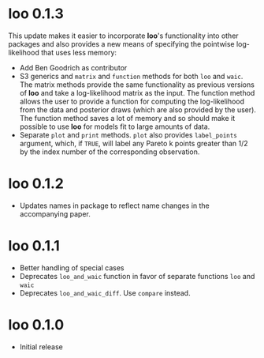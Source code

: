 # loo 0.1.3
This update makes it easier to incorporate **loo**'s functionality into other packages
and also provides a new means of specifying the pointwise log-likelihood that uses
less memory:

* Add Ben Goodrich as contributor
* S3 generics and `matrix` and `function` methods for both `loo` and `waic`. 
The matrix methods provide the same functionality as previous versions of 
**loo** and take a log-likelihood matrix as the input. The function method 
allows the user to provide a function for computing the log-likelihood from 
the data and posterior draws (which are also provided by the user). The function
method saves a lot of memory and so should make it possible to use **loo** for 
models fit to large amounts of data.
* Separate `plot` and `print` methods. `plot` also provides `label_points` argument,
which, if `TRUE`, will label any Pareto k points greater than 1/2 by the index number
of the corresponding observation.

# loo 0.1.2 
* Updates names in package to reflect name changes in the accompanying 
paper.

# loo 0.1.1
* Better handling of special cases
* Deprecates `loo_and_waic` function in favor of separate functions `loo` and
`waic`
* Deprecates `loo_and_waic_diff`. Use `compare` instead. 

# loo 0.1.0
* Initial release
